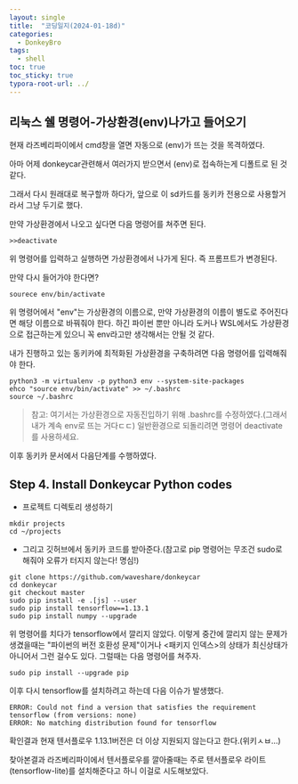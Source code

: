 ```yaml
---
layout: single
title:  "코딩일지(2024-01-18d)"
categories: 
  - DonkeyBro
tags:
  - shell
toc: true
toc_sticky: true
typora-root-url: ../
---
```




## 리눅스 쉘 명령어-가상환경(env)나가고 들어오기

현재 라즈베리파이에서 cmd창을 열면 자동으로 (env)가 뜨는 것을 목격하였다.

아마 어제 donkeycar관련해서 여러가지 받으면서 (env)로 접속하는게 디폴트로 된 것 같다.

그래서 다시 원래대로 복구할까 하다가, 앞으로 이 sd카드를 동키카 전용으로 사용할거라서 그냥 두기로 했다.

만약 가상환경에서 나오고 싶다면 다음 명령어를 쳐주면 된다.

```shell
>>deactivate
```

위 명령어를 입력하고 실행하면 가상환경에서 나가게 된다. 즉 프롬프트가 변경된다.

만약 다시 들어가야 한다면?
```shell
sourece env/bin/activate
```

위 명령어에서 "env"는 가상환경의 이름으로, 만약 가상환경의 이름이 별도로 주어진다면 해당 이름으로 바꿔줘야 한다. 하긴 파이썬 뿐만 아니라 도커나 WSL에서도 가상환경으로 접근하는게 있으니 꼭 env라고만 생각해서는 안될 것 같다.

내가 진행하고 있는 동키카에 최적화된 가상환경을 구축하려면 다음 명령어를 입력해줘야 한다.

```shell
python3 -m virtualenv -p python3 env --system-site-packages
ehco "source env/bin/activate" >> ~/.bashrc
source ~/.bashrc
```

> 참고: 여기서는 가상환경으로 자동진입하기 위해 .bashrc를 수정하였다.(그래서 내가 계속 env로 뜨는 거다ㄷㄷ) 일반환경으로 되돌리려면 명령어 deactivate를 사용하세요.

이후 동키카 문서에서 다음단계를 수행하였다.

## Step 4. Install Donkeycar Python codes

- 프로젝트 디렉토리 생성하기

```shell
mkdir projects
cd ~/projects
```

- 그리고 깃허브에서 동키카 코드를 받아준다.(참고로 pip 명령어는 무조건 sudo로 해줘야 오류가 터지지 않는다! 명심!)

```shell
git clone https://github.com/waveshare/donkeycar
cd donkeycar
git checkout master
sudo pip install -e .[js] --user
sudo pip install tensorflow==1.13.1
sudo pip install numpy --upgrade
```

위 명령어를 치다가 tensorflow에서 깔리지 않았다. 이렇게 중간에 깔리지 않는 문제가 생겼을때는 "파이썬의 버전 호환성 문제"이거나 <패키지 인덱스>의 상태가 최신상태가 아니어서 그런 걸수도 있다. 그럴때는 다음 명령어를 쳐주자.

```shell
sudo pip install --upgrade pip
```

이후 다시 tensorflow를 설치하려고 하는데 다음 이슈가 발생했다.

```shell
ERROR: Could not find a version that satisfies the requirement tensorflow (from versions: none)
ERROR: No matching distribution found for tensorflow
```

확인결과 현재 텐서플로우 1.13.1버전은 더 이상 지원되지 않는다고 한다.(위키ㅅㅂ...)

찾아본결과 라즈베리파이에서 텐서플로우를 깔아줄때는 주로 텐서플로우 라이트(tensorflow-lite)를 설치해준다고 하니 이걸로 시도해보았다.


